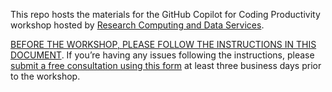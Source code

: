 This repo hosts the materials for the GitHub Copilot for Coding Productivity workshop hosted by [Research Computing and Data Services](https://www.it.northwestern.edu/departments/it-services-support/research/).

[BEFORE THE WORKSHOP, PLEASE FOLLOW THE INSTRUCTIONS IN THIS DOCUMENT](https://github.com/nuitrcs/github_copilot_workshop/blob/main/todo_before_the_workshop.pdf). If you’re having any issues following the instructions, please [submit a free consultation using this form](https://app.smartsheet.com/b/form/2f2ec327e6164f83b588b7bbe2e2b56f) at least three business days prior to the workshop.

